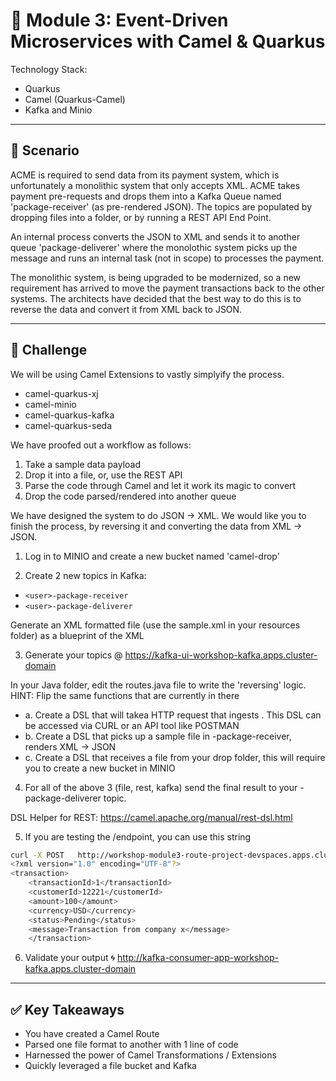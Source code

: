 # 🚀 Module 3: Event-Driven Microservices with Camel & Quarkus

Technology Stack: 

- Quarkus
- Camel (Quarkus-Camel)
- Kafka and Minio

---

## 🎯 **Scenario**

ACME is required to send data from its payment system, which is unfortunately a monolithic system that only accepts XML. ACME takes payment pre-requests and drops them into a Kafka Queue named 'package-receiver' (as pre-rendered JSON). The topics are populated by dropping files into a folder, or by running a REST API End Point.

An internal process converts the JSON to XML and sends it to another queue 'package-deliverer' where the monolothic system picks up the message and runs an internal task (not in scope) to processes the payment. 

The monolithic system, is being upgraded to be modernized, so a new requirement has arrived to move the payment transactions back to the other systems. The architects have decided that the best way to do this is to reverse the data and convert it from XML back to JSON.

---

## 🧩 **Challenge**

We will be using Camel Extensions to vastly simplyify the process.

- camel-quarkus-xj
- camel-minio
- camel-quarkus-kafka
- camel-quarkus-seda

We have proofed out a workflow as follows:

1. Take a sample data payload
2. Drop it into a file, or, use the REST API
3. Parse the code through Camel and let it work its magic to convert
4. Drop the code parsed/rendered into another queue

We have designed the system to do JSON -> XML. We would like you to finish the process, by reversing it and converting the data from XML -> JSON.

1. Log in to MINIO and create a new bucket named 'camel-drop'

2. Create 2 new topics in Kafka:

  - `<user>-package-receiver`
  - `<user>-package-deliverer`

  Generate an XML formatted file (use the sample.xml in your resources folder) as a blueprint of the XML

3. Generate your topics @ https://kafka-ui-workshop-kafka.apps.cluster-domain

  In your Java folder, edit the routes.java file to write the 'reversing' logic. HINT: Flip the same functions that are currently in there

  - a. Create a DSL that will takea HTTP request that ingests <XML>. This DSL can be accessed via CURL or an API tool like POSTMAN
  - b. Create a DSL that picks up a sample file in <user>-package-receiver, renders XML -> JSON
  - c. Create a DSL that receives a file from your drop folder, this will require you to create a new bucket in MINIO

4. For all of the above 3 (file, rest, kafka) send the final result to your <user>-package-deliverer topic.

  DSL Helper for REST: https://camel.apache.org/manual/rest-dsl.html

5. If you are testing the /endpoint, you can use this string

  ```bash
  curl -X POST   http://workshop-module3-route-project-devspaces.apps.cluster-domain/process/json2xml   -H "Content-Type: application/json"   -H "Accept: application/xml"   -d '{"transactionId":"1","customerId":"12221","amount":100,"currency":"USD","status":"Pending","message":"Transaction from company x"}'
  <?xml version="1.0" encoding="UTF-8"?>
  <transaction>
      <transactionId>1</transactionId>
      <customerId>12221</customerId>
      <amount>100</amount>
      <currency>USD</currency>
      <status>Pending</status>
      <message>Transaction from company x</message>
      </transaction>
  ```

6. Validate your output 🌀 http://kafka-consumer-app-workshop-kafka.apps.cluster-domain

---

## ✅ Key Takeaways

- You have created a Camel Route
- Parsed one file format to another with 1 line of code
- Harnessed the power of Camel Transformations / Extensions
- Quickly leveraged a file bucket and Kafka
